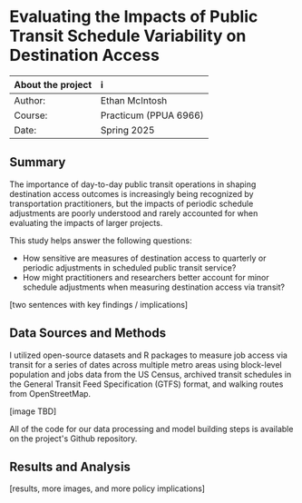 # Evaluating the Impacts of Public Transit Schedule Variability on Destination Access

| About the project | :information_source: |
| :----- | :------ |
| Author: | Ethan McIntosh |
| Course: | Practicum (PPUA 6966) |
| Date: | Spring 2025 |

## Summary

The importance of day-to-day public transit operations in shaping destination access outcomes is increasingly being recognized by transportation practitioners, but the impacts of periodic schedule adjustments are poorly understood and rarely accounted for when evaluating the impacts of larger projects.

This study helps answer the following questions:
* How sensitive are measures of destination access to quarterly or periodic adjustments in scheduled public transit service? 
* How might practitioners and researchers better account for minor schedule adjustments when measuring destination access via transit?

[two sentences with key findings / implications]

## Data Sources and Methods

I utilized open-source datasets and R packages to measure job access via transit for a series of dates across multiple metro areas using block-level population and jobs data from the US Census, archived transit schedules in the General Transit Feed Specification (GTFS) format, and walking routes from OpenStreetMap.

[image TBD]

All of the code for our data processing and model building steps is available on the project's Github repository.

## Results and Analysis

[results, more images, and more policy implications]
